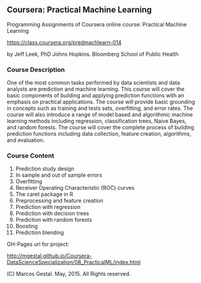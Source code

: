 
## Coursera: Practical Machine Learning

Programming Assignments of Coursera online course: Practical Machine Learning
 
https://class.coursera.org/predmachlearn-014

by Jeff Leek, PhD
Johns Hopkins. Bloomberg School of Public Health

### Course Description

One of the most common tasks performed by data scientists and data analysts are prediction and machine learning. This course will cover the basic components of building and applying prediction functions with an emphasis on practical applications. The course will provide basic grounding in concepts such as training and tests sets, overfitting, and error rates. The course will also introduce a range of model based and algorithmic machine learning methods including regression, classification trees, Naive Bayes, and random forests. The course will cover the complete process of building prediction functions including data collection, feature creation, algorithms, and evaluation.


### Course Content

1. Prediction study design
1. In sample and out of sample errors
1. Overfitting
1. Receiver Operating Characteristic (ROC) curves
1. The caret package in R
1. Preprocessing and feature creation
1. Prediction with regression
1. Prediction with decision trees
1. Prediction with random forests
1. Boosting
1. Prediction blending

GH-Pages url for project:

http://mgestal.github.io/Coursera-DataScienceSpecialization/08_PracticalML/index.html

(C) Marcos Gestal. May, 2015. All Rights reserved.
